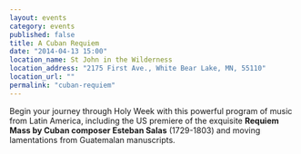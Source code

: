 ```yaml
---
layout: events
category: events
published: false
title: A Cuban Requiem
date: "2014-04-13 15:00"
location_name: St John in the Wilderness
location_address: "2175 First Ave., White Bear Lake, MN, 55110"
location_url: ""
permalink: "cuban-requiem"
---
```


Begin your journey through Holy Week with this powerful program of music from Latin America, including the US premiere of the exquisite **Requiem Mass by Cuban composer Esteban Salas** (1729-1803) and moving lamentations from Guatemalan manuscripts.